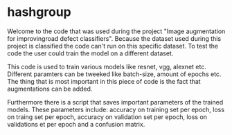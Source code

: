# hashgroup

Welcome to the code that was used during the project "Image augmentation for improvingroad defect classifiers". Because the dataset used during this project is classified the code can't run on this specific dataset. To test the code the user could train the model on a different dataset.

This code is used to train various models like resnet, vgg, alexnet etc. Different paramters can be tweeked like batch-size, amount of epochs etc. The thing that is most important in this piece of code is the fact that augmentations can be added.

Furthermore there is a script that saves important parameters of the trained models. These parameters include: accuracy on training set per epoch, loss on traing set per epoch, accuracy on validation set per epoch, loss on validations et per epoch and a confusion matrix.
